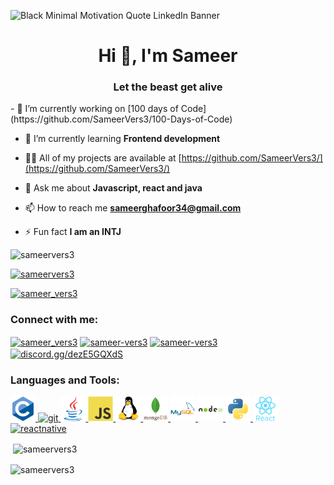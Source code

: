 
![Black Minimal Motivation Quote LinkedIn Banner](https://github.com/SameerVers3/SameerVers3/assets/111224603/81e4bee6-b4c0-46ff-92f1-774d89ec9ae3)
<h1 align="center">Hi 👋, I'm Sameer</h1>
<h3 align="center">Let the beast get alive</h3>
- 🔭 I’m currently working on [100 days of Code](https://github.com/SameerVers3/100-Days-of-Code)

- 🌱 I’m currently learning **Frontend development**

- 👨‍💻 All of my projects are available at [https://github.com/SameerVers3/](https://github.com/SameerVers3/)

- 💬 Ask me about **Javascript, react and java**

- 📫 How to reach me **sameerghafoor34@gmail.com**

- ⚡ Fun fact **I am an INTJ**

<p align="left"> <img src="https://komarev.com/ghpvc/?username=sameervers3&label=Profile%20views&color=0e75b6&style=flat" alt="sameervers3" /> </p>

<p align="left"> <a href="https://github.com/ryo-ma/github-profile-trophy"><img src="https://github-profile-trophy.vercel.app/?username=sameervers3" alt="sameervers3" /></a> </p>

<p align="left"> <a href="https://twitter.com/sameer_vers3" target="blank"><img src="https://img.shields.io/twitter/follow/sameer_vers3?logo=twitter&style=for-the-badge" alt="sameer_vers3" /></a> </p>


<h3 align="left">Connect with me:</h3>
<p align="left">
<a href="https://twitter.com/sameer_vers3" target="blank"><img align="center" src="https://raw.githubusercontent.com/rahuldkjain/github-profile-readme-generator/master/src/images/icons/Social/twitter.svg" alt="sameer_vers3" height="30" width="40" /></a>
<a href="https://linkedin.com/in/sameer-vers3" target="blank"><img align="center" src="https://raw.githubusercontent.com/rahuldkjain/github-profile-readme-generator/master/src/images/icons/Social/linked-in-alt.svg" alt="sameer-vers3" height="30" width="40" /></a>
<a href="https://www.leetcode.com/sameer-vers3" target="blank"><img align="center" src="https://raw.githubusercontent.com/rahuldkjain/github-profile-readme-generator/master/src/images/icons/Social/leet-code.svg" alt="sameer-vers3" height="30" width="40" /></a>
<a href="https://discord.gg/discord.gg/dezE5GQXdS" target="blank"><img align="center" src="https://raw.githubusercontent.com/rahuldkjain/github-profile-readme-generator/master/src/images/icons/Social/discord.svg" alt="discord.gg/dezE5GQXdS" height="30" width="40" /></a>
</p>

<h3 align="left">Languages and Tools:</h3>
<p align="left"> <a href="https://www.cprogramming.com/" target="_blank" rel="noreferrer"> <img src="https://raw.githubusercontent.com/devicons/devicon/master/icons/c/c-original.svg" alt="c" width="40" height="40"/> </a> <a href="https://git-scm.com/" target="_blank" rel="noreferrer"> <img src="https://www.vectorlogo.zone/logos/git-scm/git-scm-icon.svg" alt="git" width="40" height="40"/> </a> <a href="https://www.java.com" target="_blank" rel="noreferrer"> <img src="https://raw.githubusercontent.com/devicons/devicon/master/icons/java/java-original.svg" alt="java" width="40" height="40"/> </a> <a href="https://developer.mozilla.org/en-US/docs/Web/JavaScript" target="_blank" rel="noreferrer"> <img src="https://raw.githubusercontent.com/devicons/devicon/master/icons/javascript/javascript-original.svg" alt="javascript" width="40" height="40"/> </a> <a href="https://www.linux.org/" target="_blank" rel="noreferrer"> <img src="https://raw.githubusercontent.com/devicons/devicon/master/icons/linux/linux-original.svg" alt="linux" width="40" height="40"/> </a> <a href="https://www.mongodb.com/" target="_blank" rel="noreferrer"> <img src="https://raw.githubusercontent.com/devicons/devicon/master/icons/mongodb/mongodb-original-wordmark.svg" alt="mongodb" width="40" height="40"/> </a> <a href="https://www.mysql.com/" target="_blank" rel="noreferrer"> <img src="https://raw.githubusercontent.com/devicons/devicon/master/icons/mysql/mysql-original-wordmark.svg" alt="mysql" width="40" height="40"/> </a> <a href="https://nodejs.org" target="_blank" rel="noreferrer"> <img src="https://raw.githubusercontent.com/devicons/devicon/master/icons/nodejs/nodejs-original-wordmark.svg" alt="nodejs" width="40" height="40"/> </a> <a href="https://www.python.org" target="_blank" rel="noreferrer"> <img src="https://raw.githubusercontent.com/devicons/devicon/master/icons/python/python-original.svg" alt="python" width="40" height="40"/> </a> <a href="https://reactjs.org/" target="_blank" rel="noreferrer"> <img src="https://raw.githubusercontent.com/devicons/devicon/master/icons/react/react-original-wordmark.svg" alt="react" width="40" height="40"/> </a> <a href="https://reactnative.dev/" target="_blank" rel="noreferrer"> <img src="https://reactnative.dev/img/header_logo.svg" alt="reactnative" width="40" height="40"/> </a> </p>

<p>&nbsp;<img align="center" src="https://github-readme-stats.vercel.app/api?username=sameervers3&show_icons=true&locale=en" alt="sameervers3" /></p>

<p><img align="center" src="https://github-readme-streak-stats.herokuapp.com/?user=sameervers3&" alt="sameervers3" /></p>
